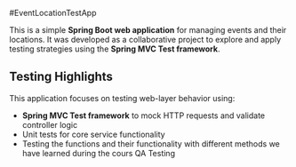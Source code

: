 #EventLocationTestApp

This is a simple **Spring Boot web application** for managing events and their locations. It was developed as a collaborative project to explore and apply testing strategies using the **Spring MVC Test framework**.

## Testing Highlights

This application focuses on testing web-layer behavior using:
- **Spring MVC Test framework** to mock HTTP requests and validate controller logic
- Unit tests for core service functionality
- Testing the functions and their functionality with different methods we have learned during the cours QA Testing

